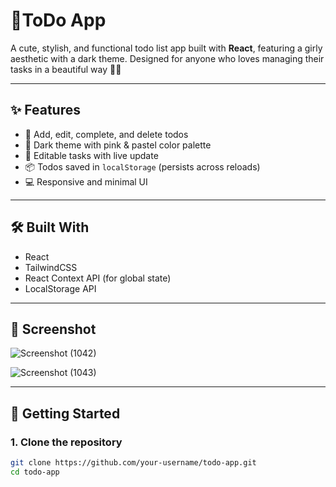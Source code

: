 # 🌸ToDo App

A cute, stylish, and functional todo list app built with **React**, featuring a girly aesthetic with a dark theme. Designed for anyone who loves managing their tasks in a beautiful way 💅✨

---

## ✨ Features

- 🎀 Add, edit, complete, and delete todos
- 🌙 Dark theme with pink & pastel color palette
- 💅 Editable tasks with live update
- 📦 Todos saved in `localStorage` (persists across reloads)
- 💻 Responsive and minimal UI

---

## 🛠️ Built With

- React
- TailwindCSS
- React Context API (for global state)
- LocalStorage API

---

## 📸 Screenshot

![Screenshot (1042)](https://github.com/user-attachments/assets/ded64309-0c32-471f-9e60-2a273e247c5e)

![Screenshot (1043)](https://github.com/user-attachments/assets/401f09ab-f116-485a-8c30-9a2ff3bf876b)

---

## 🚀 Getting Started

### 1. Clone the repository
```bash
git clone https://github.com/your-username/todo-app.git
cd todo-app
